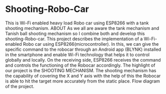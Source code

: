 # Shooting-Robo-Car
This is  Wi-Fi enabled heavy load Robo car using ESP8266 with a tank shooting mechanism.
ABOUT
As we all are aware the tank mechanism and Tanish ball shooting mechanism so I combine both and develop this shooting-Robo-car.
This project describes the implementation of a Wi-Fi-enabled Robo car using ESP8266(microcontroller). In this, we can give the specific command to the robocar through an Android app (BLYNK) installed in the smartphone and enable Wi-Fi technology that helps it to control globally and locally.
On the receiving side, ESP8266 receives the command and controls the functioning of the Robocar accordingly.
The highlight of our project is the SHOOTING MECHANISM.
The shooting mechanism has the capability of covering the X and Y axis with the help of this the Robocar is able to hit the target more accurately from the static place. 
Flow diagram of the project.

